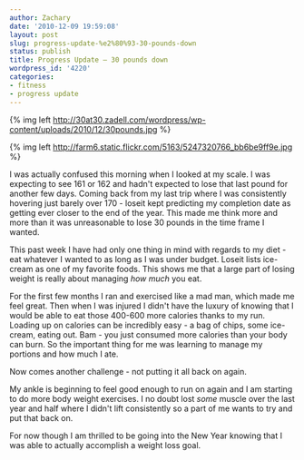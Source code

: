 ```yaml
---
author: Zachary
date: '2010-12-09 19:59:08'
layout: post
slug: progress-update-%e2%80%93-30-pounds-down
status: publish
title: Progress Update – 30 pounds down
wordpress_id: '4220'
categories:
- fitness
- progress update
---
```


{% img left http://30at30.zadell.com/wordpress/wp-content/uploads/2010/12/30pounds.jpg %}

{% img left http://farm6.static.flickr.com/5163/5247320766_bb6be9ff9e.jpg %}

I was actually confused this morning when I looked at my scale. I was
expecting to see 161 or 162 and hadn't expected to lose that last pound for
another few days. Coming back from my last trip where I was consistently
hovering just barely over 170 - loseit kept predicting my completion date as
getting ever closer to the end of the year. This made me think more and more
than it was unreasonable to lose 30 pounds in the time frame I wanted.

This past week I have had only one thing in mind with regards to my diet - eat
whatever I wanted to as long as I was under budget.
Loseit lists ice-cream as one of my favorite foods. This shows me that a large part of losing
weight is really about managing _how much_ you eat.

For the first few months I ran and exercised like a mad man, which made me
feel great. Then when I was injured I didn't have the luxury of knowing that I
would be able to eat those 400-600 more calories thanks to my run. Loading up
on calories can be incredibly easy - a bag of chips, some ice-cream, eating
out. Bam - you just consumed more calories than your body can burn. So the
important thing for me was learning to manage my portions and how much I ate.

Now comes another challenge - not putting it all back on again.

My ankle is beginning to feel good enough to run on again and I am starting to
do more body weight exercises. I no doubt lost _some_ muscle over the last
year and half where I didn't lift consistently so a part of me wants to try
and put that back on.

For now though I am thrilled to be going into the New Year knowing that I was
able to actually accomplish a weight loss goal.


